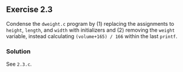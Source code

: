 ## Exercise 2.3
Condense the `dweight.c` program by (1) replacing the assignments to `height`, `length`, and `width` with initializers and (2) removing the `weight` variable, instead calculating `(volume+165) / 166` within the last `printf`.

### Solution
See `2.3.c`.